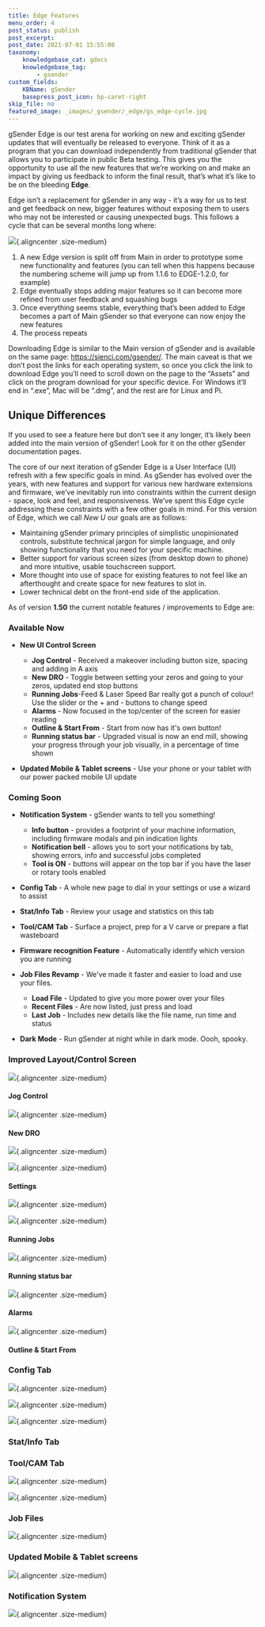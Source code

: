 ```yaml
---
title: Edge Features
menu_order: 4
post_status: publish
post_excerpt: 
post_date: 2021-07-01 15:55:00
taxonomy:
    knowledgebase_cat: gdocs
    knowledgebase_tag:
        - gsender
custom_fields:
    KBName: gSender
    basepress_post_icon: bp-caret-right
skip_file: no
featured_image: _images/_gsender/_edge/gs_edge-cycle.jpg
---
```


gSender Edge is our test arena for working on new and exciting gSender updates that will eventually be released to everyone. Think of it as a program that you can download independently from traditional gSender that allows you to participate in public Beta testing. This gives you the opportunity to use all the new features that we’re working on and make an impact by giving us feedback to inform the final result, that’s what it’s like to be on the bleeding **Edge**.

Edge isn’t a replacement for gSender in any way - it’s a way for us to test and get feedback on new, bigger features without exposing them to users who may not be interested or causing unexpected bugs. This follows a cycle that can be several months long where:

![](/_images/_gsender/_edge/gs_edge-cycle.jpg){.aligncenter .size-medium}

1. A new Edge version is split off from Main in order to prototype some new functionality and features (you can tell when this happens because the numbering scheme will jump up from 1.1.6 to EDGE-1.2.0, for example)
1. Edge eventually stops adding major features so it can become more refined from user feedback and squashing bugs
1. Once everything seems stable, everything that’s been added to Edge becomes a part of Main gSender so that everyone can now enjoy the new features
1. The process repeats

Downloading Edge is similar to the Main version of gSender and is available on the same page: <a href="https://sienci.com/gSender/" target="_blank" rel="noopener">https://sienci.com/gsender/</a>. The main caveat is that we don’t post the links for each operating system, so once you click the link to download Edge you’ll need to scroll down on the page to the “Assets” and click on the program download for your specific device. For Windows it’ll end in “.exe”, Mac will be “.dmg”, and the rest are for Linux and Pi.

## Unique Differences

If you used to see a feature here but don’t see it any longer, it’s likely been added into the main version of gSender! Look for it on the other gSender documentation pages.

The core of our next iteration of gSender Edge is a User Interface (UI) refresh with a few specific goals in mind. As gSender has evolved over the years, with new features and support for various new hardware extensions and firmware, we’ve inevitably run into constraints within the current design - space, look and feel, and responsiveness. We’ve spent this Edge cycle addressing these constraints with a few other goals in mind. For this version of Edge, which we call *New U* our goals are as follows:

- Maintaining gSender primary principles of simplistic unopinionated controls, substitute technical jargon for simple language, and only showing functionality that you need for your specific machine.
- Better support for various screen sizes (from desktop down to phone) and more intuitive, usable touchscreen support.
- More thought into use of space for existing features to not feel like an afterthought and create space for new features to slot in.
- Lower technical debt on the front-end side of the application.

As of version **1.50** the current notable features / improvements to Edge are:

### Available Now

- **New UI Control Screen**
  - **Jog Control** - Received a makeover including button size, spacing and adding in A axis
  - **New DRO** - Toggle between setting your zeros and going to your zeros, updated end stop buttons
  - **Running Jobs**-Feed & Laser Speed Bar really got a punch of colour! Use the slider or the + and - buttons to change speed
  - **Alarms** - Now focused in the top/center of the screen for easier reading
  - **Outline & Start From** - Start from now has it's own button!
  - **Running status bar** - Upgraded visual is now an end mill, showing your progress through your job visually, in a percentage of time shown

- **Updated Mobile & Tablet screens** - Use your phone or your tablet with our power packed mobile UI update

### Coming Soon

- **Notification System** - gSender wants to tell you something!
  - **Info button** - provides a footprint of your machine information, including firmware modals and pin indication lights
  - **Notification bell** - allows you to sort your notifications by tab, showing errors, info and successful jobs completed
  - **Tool is ON** - buttons will appear on the top bar if you have the laser or rotary tools enabled

- **Config Tab** - A whole new page to dial in your settings or use a wizard to assist

- **Stat/Info Tab** - Review your usage and statistics on this tab

- **Tool/CAM Tab** - Surface a project, prep for a V carve or prepare a flat wasteboard

- **Firmware recognition Feature** - Automatically identify which version you are running

- **Job Files Revamp** - We've made it faster and easier to load and use your files.
  - **Load File** - Updated to give you more power over your files
  - **Recent Files** - Are now listed, just press and load
  - **Last Job** - Includes new details like the file name, run time and status
  
- **Dark Mode** - Run gSender at night while in dark mode. Oooh, spooky.

### Improved Layout/Control Screen

![](/_images/_gsender/_edge/gs_edge_mainscreenconnected.jpg){.aligncenter .size-medium}

#### Jog Control

![](/_images/_gsender/_edge/jog_controls.jpg){.aligncenter .size-medium}

#### New DRO

![](/_images/_gsender/_edge/gs_edge_mainscreenhome.jpg){.aligncenter .size-medium}

![](/_images/_gsender/_edge/gs_edge_mainscreenzero.jpg){.aligncenter .size-medium}

#### Settings

![](/_images/_gsender/_edge/app_preferences.jpg){.aligncenter .size-medium}

![](/_images/_gsender/_edge/config_machine_firmware.jpg){.aligncenter .size-medium}

#### Running Jobs

![](/_images/_gsender/_edge/RunJob.jpg){.aligncenter .size-medium}

#### Running status bar

![](/_images/_gsender/_edge/StatusBar.jpg){.aligncenter .size-medium}

#### Alarms

![](/_images/_gsender/_edge/alarmstate.jpg){.aligncenter .size-medium}

#### Outline & Start From

### Config Tab

![](/_images/_gsender/_edge/config_main.jpg){.aligncenter .size-medium}

![](/_images/_gsender/_edge/config_tabs.jpg){.aligncenter .size-medium}

![](/_images/_gsender/_edge/config_search.jpg){.aligncenter .size-medium}

### Stat/Info Tab

### Tool/CAM Tab

![](/_images/_gsender/_edge/tool_cam_icon.jpg){.aligncenter .size-medium}

![](/_images/_gsender/_edge/tool_cam_start.jpg){.aligncenter .size-medium}

### Job Files

![](/_images/_gsender/_edge/file_load.jpg){.aligncenter .size-medium}

### Updated Mobile & Tablet screens

![](/_images/_gsender/_edge/mobile_screens.jpg){.aligncenter .size-medium}

### Notification System

![](/_images/_gsender/_edge/notification.jpg){.aligncenter .size-medium}
